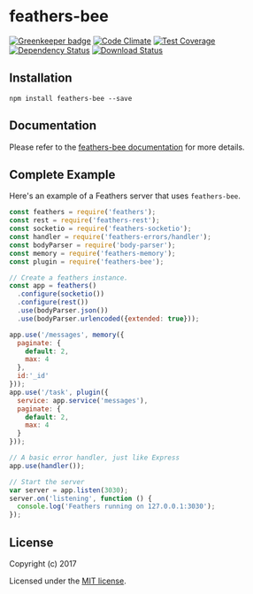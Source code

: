 # feathers-bee

[![Greenkeeper badge](https://badges.greenkeeper.io/codeanker/feathers-bee.svg)](https://greenkeeper.io/)
[![Code Climate](https://codeclimate.com/github/codeanker/feathers-bee/badges/gpa.svg)](https://codeclimate.com/github/codeanker/feathers-bee)
[![Test Coverage](https://codeclimate.com/github/codeanker/feathers-bee/badges/coverage.svg)](https://codeclimate.com/github/codeanker/feathers-bee/coverage)
[![Dependency Status](https://img.shields.io/david/codeanker/feathers-bee.svg?style=flat-square)](https://david-dm.org/codeanker/feathers-bee)
[![Download Status](https://img.shields.io/npm/dm/feathers-bee.svg?style=flat-square)](https://www.npmjs.com/package/feathers-bee)

> 

## Installation

```
npm install feathers-bee --save
```

## Documentation

Please refer to the [feathers-bee documentation](http://docs.feathersjs.com/) for more details.

## Complete Example

Here's an example of a Feathers server that uses `feathers-bee`. 

```js
const feathers = require('feathers');
const rest = require('feathers-rest');
const socketio = require('feathers-socketio');
const handler = require('feathers-errors/handler');
const bodyParser = require('body-parser');
const memory = require('feathers-memory');
const plugin = require('feathers-bee');

// Create a feathers instance.
const app = feathers()
  .configure(socketio())
  .configure(rest())
  .use(bodyParser.json())
  .use(bodyParser.urlencoded({extended: true}));

app.use('/messages', memory({
  paginate: {
    default: 2,
    max: 4
  },
  id:'_id'
}));
app.use('/task', plugin({
  service: app.service('messages'),
  paginate: {
    default: 2,
    max: 4
  }
}));

// A basic error handler, just like Express
app.use(handler());

// Start the server
var server = app.listen(3030);
server.on('listening', function () {
  console.log('Feathers running on 127.0.0.1:3030');
});

```

## License

Copyright (c) 2017

Licensed under the [MIT license](LICENSE).
